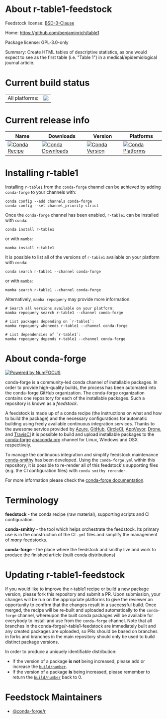 About r-table1-feedstock
========================

Feedstock license: [BSD-3-Clause](https://github.com/conda-forge/r-table1-feedstock/blob/main/LICENSE.txt)

Home: https://github.com/benjaminrich/table1

Package license: GPL-3.0-only

Summary: Create HTML tables of descriptive statistics, as one would expect to see as the first table (i.e. "Table 1") in a medical/epidemiological journal article.

Current build status
====================


<table><tr><td>All platforms:</td>
    <td>
      <a href="https://dev.azure.com/conda-forge/feedstock-builds/_build/latest?definitionId=10248&branchName=main">
        <img src="https://dev.azure.com/conda-forge/feedstock-builds/_apis/build/status/r-table1-feedstock?branchName=main">
      </a>
    </td>
  </tr>
</table>

Current release info
====================

| Name | Downloads | Version | Platforms |
| --- | --- | --- | --- |
| [![Conda Recipe](https://img.shields.io/badge/recipe-r--table1-green.svg)](https://anaconda.org/conda-forge/r-table1) | [![Conda Downloads](https://img.shields.io/conda/dn/conda-forge/r-table1.svg)](https://anaconda.org/conda-forge/r-table1) | [![Conda Version](https://img.shields.io/conda/vn/conda-forge/r-table1.svg)](https://anaconda.org/conda-forge/r-table1) | [![Conda Platforms](https://img.shields.io/conda/pn/conda-forge/r-table1.svg)](https://anaconda.org/conda-forge/r-table1) |

Installing r-table1
===================

Installing `r-table1` from the `conda-forge` channel can be achieved by adding `conda-forge` to your channels with:

```
conda config --add channels conda-forge
conda config --set channel_priority strict
```

Once the `conda-forge` channel has been enabled, `r-table1` can be installed with `conda`:

```
conda install r-table1
```

or with `mamba`:

```
mamba install r-table1
```

It is possible to list all of the versions of `r-table1` available on your platform with `conda`:

```
conda search r-table1 --channel conda-forge
```

or with `mamba`:

```
mamba search r-table1 --channel conda-forge
```

Alternatively, `mamba repoquery` may provide more information:

```
# Search all versions available on your platform:
mamba repoquery search r-table1 --channel conda-forge

# List packages depending on `r-table1`:
mamba repoquery whoneeds r-table1 --channel conda-forge

# List dependencies of `r-table1`:
mamba repoquery depends r-table1 --channel conda-forge
```


About conda-forge
=================

[![Powered by
NumFOCUS](https://img.shields.io/badge/powered%20by-NumFOCUS-orange.svg?style=flat&colorA=E1523D&colorB=007D8A)](https://numfocus.org)

conda-forge is a community-led conda channel of installable packages.
In order to provide high-quality builds, the process has been automated into the
conda-forge GitHub organization. The conda-forge organization contains one repository
for each of the installable packages. Such a repository is known as a *feedstock*.

A feedstock is made up of a conda recipe (the instructions on what and how to build
the package) and the necessary configurations for automatic building using freely
available continuous integration services. Thanks to the awesome service provided by
[Azure](https://azure.microsoft.com/en-us/services/devops/), [GitHub](https://github.com/),
[CircleCI](https://circleci.com/), [AppVeyor](https://www.appveyor.com/),
[Drone](https://cloud.drone.io/welcome), and [TravisCI](https://travis-ci.com/)
it is possible to build and upload installable packages to the
[conda-forge](https://anaconda.org/conda-forge) [anaconda.org](https://anaconda.org/)
channel for Linux, Windows and OSX respectively.

To manage the continuous integration and simplify feedstock maintenance
[conda-smithy](https://github.com/conda-forge/conda-smithy) has been developed.
Using the ``conda-forge.yml`` within this repository, it is possible to re-render all of
this feedstock's supporting files (e.g. the CI configuration files) with ``conda smithy rerender``.

For more information please check the [conda-forge documentation](https://conda-forge.org/docs/).

Terminology
===========

**feedstock** - the conda recipe (raw material), supporting scripts and CI configuration.

**conda-smithy** - the tool which helps orchestrate the feedstock.
                   Its primary use is in the construction of the CI ``.yml`` files
                   and simplify the management of *many* feedstocks.

**conda-forge** - the place where the feedstock and smithy live and work to
                  produce the finished article (built conda distributions)


Updating r-table1-feedstock
===========================

If you would like to improve the r-table1 recipe or build a new
package version, please fork this repository and submit a PR. Upon submission,
your changes will be run on the appropriate platforms to give the reviewer an
opportunity to confirm that the changes result in a successful build. Once
merged, the recipe will be re-built and uploaded automatically to the
`conda-forge` channel, whereupon the built conda packages will be available for
everybody to install and use from the `conda-forge` channel.
Note that all branches in the conda-forge/r-table1-feedstock are
immediately built and any created packages are uploaded, so PRs should be based
on branches in forks and branches in the main repository should only be used to
build distinct package versions.

In order to produce a uniquely identifiable distribution:
 * If the version of a package **is not** being increased, please add or increase
   the [``build/number``](https://docs.conda.io/projects/conda-build/en/latest/resources/define-metadata.html#build-number-and-string).
 * If the version of a package **is** being increased, please remember to return
   the [``build/number``](https://docs.conda.io/projects/conda-build/en/latest/resources/define-metadata.html#build-number-and-string)
   back to 0.

Feedstock Maintainers
=====================

* [@conda-forge/r](https://github.com/orgs/conda-forge/teams/r/)

